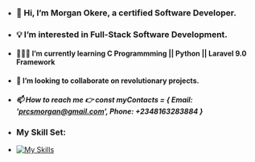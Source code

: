 - ### 👋 Hi, I’m Morgan Okere, a certified Software Developer.
- ### 💡 I’m interested in Full-Stack Software Development.
- #### 👨🏻‍💻 I’m currently learning C Programmming || Python || Laravel 9.0 Framework
- #### 🤝 I’m looking to collaborate on revolutionary projects.
- ##### 📫 How to reach me 👉 const myContacts = { Email: 'prcsmorgan@gmail.com', Phone: +2348163283884 }

- ### My Skill Set:

- [![My Skills](https://skillicons.dev/icons?i=js,php,html,css,bootstrap,mysql,react,w3school,python,figma)](https://skillicons.dev)

<!---
realmorgan/realmorgan is a ✨ special ✨ repository because its `README.md` (this file) appears on your GitHub profile.
You can click the Preview link to take a look at your changes.
--->
